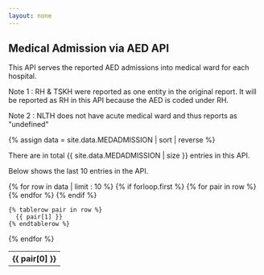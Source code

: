```yaml
---
layout: none
---
```


## Medical Admission via AED API

This API serves the reported AED admissions into medical ward for each hospital.

Note 1 : RH & TSKH were reported as one entity in the original report. It will be reported as RH in this API because the AED is coded under RH.

Note 2 : NLTH does not have acute medical ward and thus reports as "undefined"

{% assign data = site.data.MEDADMISSION | sort | reverse %}

There are in total {{ site.data.MEDADMISSION | size }} entries in this API.

Below shows the last 10 entries in the API.

<table>
  {% for row in data | limit : 10 %}
    {% if forloop.first %}
    <tr>
      {% for pair in row %}
        <th>{{ pair[0] }}</th>
      {% endfor %}
    </tr>
    {% endif %}

    {% tablerow pair in row %}
      {{ pair[1] }}
    {% endtablerow %}
  {% endfor %}
</table>
